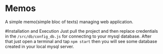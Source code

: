 # Memos
A simple memo(simple bloc of texts) managing web application.

#Installation and Execution
Just pull the project and then replace credentials in  the `/src/db/config_db.js` for connecting to your mysql database.
After that just open a terminal and tap `npm start` then you will see some database created in your local mysql server.
